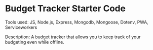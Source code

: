 # Budget Tracker Starter Code

Tools used:
JS, Node.js, Express, Mongodb, Mongoose, Dotenv, PWA, Serviceworkers

Description:
A budget tracker that allows you to keep track of your budgeting even while offline.
